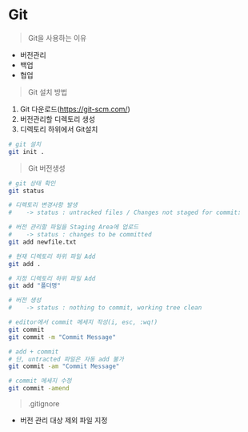 Git
===

> Git을 사용하는 이유

- 버전관리
- 백업
- 협업

> Git 설치 방법

1. Git 다운로드(https://git-scm.com/)
2. 버전관리할 디렉토리 생성
3. 디렉토리 하위에서 Git설치

```bash
# git 설치
git init .
```

> Git 버전생성

```bash
# git 상태 확인
git status

# 디렉토리 변경사항 발생
#    -> status : untracked files / Changes not staged for commit:

# 버전 관리할 파일을 Staging Area에 업로드 
#    -> status : changes to be committed
git add newfile.txt

# 현재 디렉토리 하위 파일 Add
git add . 

# 지정 디렉토리 하위 파일 Add
git add "폴더명"

# 버전 생성 
#    -> status : nothing to commit, working tree clean

# editor에서 commit 메세지 작성(i, esc, :wq!)
git commit     
git commit -m "Commit Message"

# add + commit 
# 단, untracted 파일은 자동 add 불가
git commit -am "Commit Message"

# commit 메세지 수정
git commit -amend
```

> .gitignore

- 버전 관리 대상 제외 파일 지정
